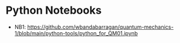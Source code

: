 # Python Notebooks

- NB1: https://github.com/wbandabarragan/quantum-mechanics-1/blob/main/python-tools/python_for_QM01.ipynb
